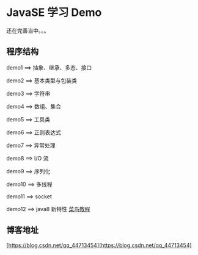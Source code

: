 # JavaSE 学习 Demo

还在完善当中。。。

## 程序结构

demo1 ==> 抽象、继承、多态、接口

demo2 ==> 基本类型与包装类

demo3 ==> 字符串

demo4 ==> 数组、集合

demo5 ==> 工具类

demo6 ==> 正则表达式

demo7 ==> 异常处理

demo8 ==> I/O 流

demo9 ==> 序列化

demo10 ==> 多线程

demo11 ==> socket

demo12 ==> java8 新特性 [菜鸟教程](https://www.runoob.com/java/java8-new-features.html)

## 博客地址

[https://blog.csdn.net/qq_44713454](https://blog.csdn.net/qq_44713454)